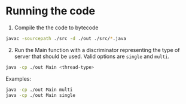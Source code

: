 # Running the code

1. Compile the the code to bytecode 

```bash
javac -sourcepath ./src -d ./out ./src/*.java
```

2. Run the Main function with a discriminator representing the type of server that should be used. Valid options are `single` and `multi`. 

```bash
java -cp ./out Main <thread-type>
```

Examples:

```bash
java -cp ./out Main multi
java -cp ./out Main single
```
